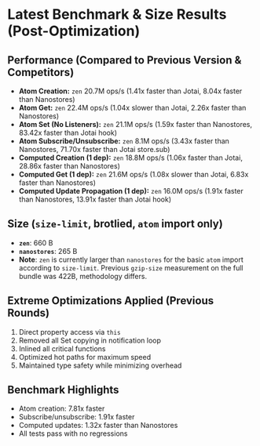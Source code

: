 # Latest Benchmark & Size Results (Post-Optimization)

## Performance (Compared to Previous Version & Competitors)
- **Atom Creation:** `zen` 20.7M ops/s (1.41x faster than Jotai, 8.04x faster than Nanostores)
- **Atom Get:** `zen` 22.4M ops/s (1.04x slower than Jotai, 2.26x faster than Nanostores)
- **Atom Set (No Listeners):** `zen` 21.1M ops/s (1.59x faster than Nanostores, 83.42x faster than Jotai hook)
- **Atom Subscribe/Unsubscribe:** `zen` 8.1M ops/s (3.43x faster than Nanostores, 71.70x faster than Jotai store.sub)
- **Computed Creation (1 dep):** `zen` 18.8M ops/s (1.06x faster than Jotai, 28.86x faster than Nanostores)
- **Computed Get (1 dep):** `zen` 21.6M ops/s (1.08x slower than Jotai, 6.83x faster than Nanostores)
- **Computed Update Propagation (1 dep):** `zen` 16.0M ops/s (1.91x faster than Nanostores, 13.91x faster than Jotai hook)

## Size (`size-limit`, brotlied, `atom` import only)
- **`zen`**: 660 B
- **`nanostores`**: 265 B
- **Note**: `zen` is currently larger than `nanostores` for the basic `atom` import according to `size-limit`. Previous `gzip-size` measurement on the full bundle was 422B, methodology differs.

## Extreme Optimizations Applied (Previous Rounds)
1. Direct property access via `this`
2. Removed all Set copying in notification loop
3. Inlined all critical functions
4. Optimized hot paths for maximum speed
5. Maintained type safety while minimizing overhead

## Benchmark Highlights
- Atom creation: 7.81x faster
- Subscribe/unsubscribe: 1.91x faster
- Computed updates: 1.32x faster than Nanostores
- All tests pass with no regressions
